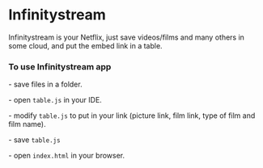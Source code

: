 # Infinitystream
<p>Infinitystream is your Netflix, just save videos/films and many others in some cloud, and put the embed link in a table.</p>
<h3>To use Infinitystream app</h3>
<p> - save files in a folder.</p>
<p> - open <code>table.js</code> in your IDE.</p>
<p> - modify <code>table.js</code> to put in your link (picture link, film link, type of film and film name).</p>
<p> -  save <code>table.js</code></p>
<p> -  open <code>index.html</code> in your browser.</p>
